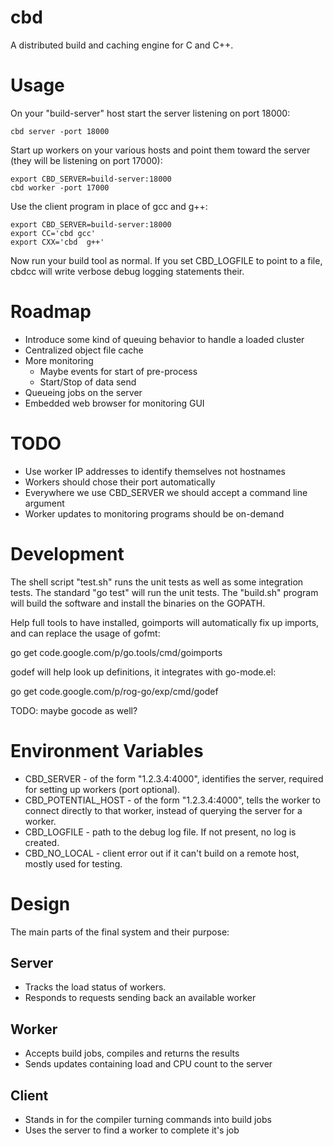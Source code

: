 cbd
====

A distributed build and caching engine for C and C++.


Usage
======

On your "build-server" host start the server listening on port 18000:

    cbd server -port 18000

Start up workers on your various hosts and point them toward the
server (they will be listening on port 17000):

    export CBD_SERVER=build-server:18000
    cbd worker -port 17000

Use the client program in place of gcc and g++:

    export CBD_SERVER=build-server:18000
    export CC='cbd gcc'
    export CXX='cbd  g++'

Now run your build tool as normal.  If you set CBD_LOGFILE to point to a
file, cbdcc will write verbose debug logging statements their.


Roadmap
========

 - Introduce some kind of queuing behavior to handle a loaded cluster
 - Centralized object file cache
 - More monitoring
   - Maybe events for start of pre-process
   - Start/Stop of data send
 - Queueing jobs on the server
 - Embedded web browser for monitoring GUI


TODO
=====

 - Use worker IP addresses to identify themselves not hostnames
 - Workers should chose their port automatically
 - Everywhere we use CBD_SERVER we should accept a command line argument
 - Worker updates to monitoring programs should be on-demand


Development
============

The shell script "test.sh" runs the unit tests as well as some integration
tests. The standard "go test" will run the unit tests. The "build.sh" program
will build the software and install the binaries on the GOPATH.

Help full tools to have installed, goimports will automatically fix up imports,
and can replace the usage of gofmt:

  go get code.google.com/p/go.tools/cmd/goimports

godef will help look up definitions, it integrates with go-mode.el:

  go get code.google.com/p/rog-go/exp/cmd/godef

TODO: maybe gocode as well?

Environment Variables
======================

 - CBD_SERVER - of the form "1.2.3.4:4000", identifies the server, required for
   setting up workers (port optional).
 - CBD_POTENTIAL_HOST - of the form "1.2.3.4:4000", tells the worker to connect
   directly to that worker, instead of querying the server for a worker.
 - CBD_LOGFILE - path to the debug log file.  If not present, no log is created.
 - CBD_NO_LOCAL - client error out if it can't build on a remote host, mostly
   used for testing.

Design
=======

The main parts of the final system and their purpose:

Server
-------

 - Tracks the load status of workers.
 - Responds to requests sending back an available worker

Worker
-------

 - Accepts build jobs, compiles and returns the results
 - Sends updates containing load and CPU count to the server

Client
-------

 - Stands in for the compiler turning commands into build jobs
 - Uses the server to find a worker to complete it's job
